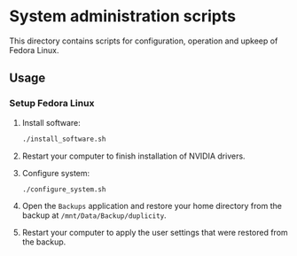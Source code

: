 # System administration scripts

This directory contains scripts for configuration, operation and upkeep of Fedora Linux.

## Usage

### Setup Fedora Linux

1. Install software:

    ```bash
    ./install_software.sh
    ```

1. Restart your computer to finish installation of NVIDIA drivers.
1. Configure system:

    ```bash
    ./configure_system.sh
    ```

1. Open the `Backups` application and restore your home directory from the backup at `/mnt/Data/Backup/duplicity`.
1. Restart your computer to apply the user settings that were restored from the backup.
